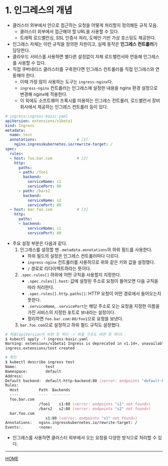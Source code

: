 # 1. 인그레스의 개념

- 클러스터 외부에서 안으로 접근하는 요청을 어떻게 처리할지 정의해둔 규칙 모음.
    - 클러스터 외부에서 접근해야 할 URL을 사용할 수 있다.
    - 트래픽 로드밸런싱, SSL 인증서 처리, 도메인 기반 가상 호스팅도 제공한다.
- 인그레스 자체는 이런 규칙을 정의한 자원이고, 실제 동작은 **인그레스 컨트롤러**가 담당한다.
- 클라우드 서비스를 사용하면 별다른 설정없이 자체 로드밸런서와 연동해 인그레스를 사용할 수 있다.
- 직접 쿠버네티스 클러스터를 구축한다면 인그레스 컨트롤러를 직접 인그레스와 연동해야 한다.
    - 이때 가장 많이 사용하는 도구는 `ingress-nginx`다.
    - `ingress-nginx` 컨트롤러는 인그레스에 설정한 내용을 nginx 환경 설정으로 변경해 nginx에 적용한다.
    - 이 외에도 소프트웨어 프록시를 이용하는 인그레스 컨트롤러, 로드밸런서 장비 회사에서 제공하는 인그레스 컨트롤러 등이 있다.
    
```yaml
# ingress/ingress-basic.yaml
apiVersion: extensions/v1beta1
kind: Ingress
metadata:
  name: test
  annotations:                  # [1]
    nginx.ingresskubernetes.io/rewrite-target: /
spec:
  rules:
  - host: foo.bar.com           # [2]
    http:
      paths:
      - path: /foo1
        backend:
          serviceName: s1
          servicePort: 80
      - path: /bars2
        backend:
          serviceName: s2
          servicePort: 80
  - host: bar.foo.com           # [3]
    http:
      paths:
      - backend:
          serviceName: s1
          servicePort: 80
```

- 주요 설정 부분은 다음과 같다.
    1. 인그레스를 설정할 땐 `.metadata.annotations`의 하위 필드를 사용한다.
        - 하위 필드의 설정은 인그레스 컨트롤러마다 다르다.
        - `ingress-nginx` 컨트롤러를 사용하므로 위와 같은 키와 값을 설정했다.
        - `/` 경로로 리다이렉트하라는 뜻이다.
    2. `.spec.rules[]` 하위에 어떤 규칙을 사용할지 지정한다.
        - `.spec.rules[].host`: 값에 설정된 주소로 요청이 들어오면 다음 규칙을 따라 처리한다.
        - `.spec.rules[].http.paths[]`: HTTP 요청이 어떤 경로에서 들어오는지 뜻한다.
        - `.serviceName`, `.servicePort`는 해당 주소로 오는 요청을 지정한 이름을 가진 서비스의 지정한 포트로 보내라는 설정이다.
        - 정리하면 `foo.bar.com:80/foo1`으로 요청을 보낸다.
    3. `bar.foo.com`으로 설정하고 하위 필드 규칙도 설정했다.

```zsh
# 적용(apiVersion이 바뀐 듯 하다 -> 파일 구조도 바뀐 듯 하다)
$ kubectl apply -f ingress-basic.yaml
Warning: extensions/v1beta1 Ingress is deprecated in v1.14+, unavailable in v1.22+; use networking.k8s.io/v1 Ingress
ingress.extensions/test created

# 확인
$ kubectl describe ingress test
Name:             test
Namespace:        default
Address:          
Default backend:  default-http-backend:80 (<error: endpoints "default-http-backend" not found>)
Rules:
  Host         Path  Backends
  ----         ----  --------
  foo.bar.com  
               /foo1    s1:80 (<error: endpoints "s1" not found>)
               /bars2   s2:80 (<error: endpoints "s2" not found>)
  bar.foo.com  
                  s1:80 (<error: endpoints "s1" not found>)
Annotations:   nginx.ingresskubernetes.io/rewrite-target: /
Events:        <none>
```

- 인그레스를 사용하면 클러스터 외부에서 오는 요청을 다양한 방식으로 처리할 수 있다.

-----
[HOME](./index.md)
